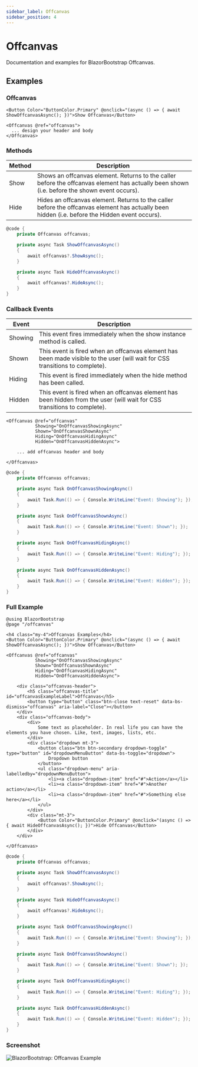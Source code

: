 ```yaml
---
sidebar_label: Offcanvas
sidebar_position: 4
---
```


# Offcanvas

Documentation and examples for BlazorBootstrap Offcanvas.

## Examples

### Offcanvas

```cshtml
<Button Color="ButtonColor.Primary" @onclick="(async () => { await ShowOffcanvasAsync(); })">Show Offcanvas</Button>

<Offcanvas @ref="offcanvas">
  ... design your header and body
</Offcanvas>
```

### Methods

| Method | Description |
|--|--|
| Show | Shows an offcanvas element. Returns to the caller before the offcanvas element has actually been shown (i.e. before the shown event occurs). |
| Hide | Hides an offcanvas element. Returns to the caller before the offcanvas element has actually been hidden (i.e. before the Hidden event occurs). |

```cs
@code {
    private Offcanvas offcanvas;

    private async Task ShowOffcanvasAsync()
    {
        await offcanvas?.ShowAsync();
    }

    private async Task HideOffcanvasAsync()
    {
        await offcanvas?.HideAsync();
    }
}
```

### Callback Events

| Event | Description |
|--|--|
| Showing | This event fires immediately when the show instance method is called. |
| Shown | This event is fired when an offcanvas element has been made visible to the user (will wait for CSS transitions to complete). |
| Hiding | This event is fired immediately when the hide method has been called. |
| Hidden | This event is fired when an offcanvas element has been hidden from the user (will wait for CSS transitions to complete). |

```cshtml
<Offcanvas @ref="offcanvas"
           Showing="OnOffcanvasShowingAsync"
           Shown="OnOffcanvasShownAsync"
           Hiding="OnOffcanvasHidingAsync"
           Hidden="OnOffcanvasHiddenAsync">

    ... add offcanvas header and body

</Offcanvas>
```

```cs
@code {
    private Offcanvas offcanvas;

    private async Task OnOffcanvasShowingAsync()
    {
        await Task.Run(() => { Console.WriteLine("Event: Showing"); });
    }

    private async Task OnOffcanvasShownAsync()
    {
        await Task.Run(() => { Console.WriteLine("Event: Shown"); });
    }

    private async Task OnOffcanvasHidingAsync()
    {
        await Task.Run(() => { Console.WriteLine("Event: Hiding"); });
    }

    private async Task OnOffcanvasHiddenAsync()
    {
        await Task.Run(() => { Console.WriteLine("Event: Hidden"); });
    }
}
```

### Full Example

```cshtml
@using BlazorBootstrap
@page "/offcanvas"

<h4 class="my-4">Offcanvas Examples</h4>
<Button Color="ButtonColor.Primary" @onclick="(async () => { await ShowOffcanvasAsync(); })">Show Offcanvas</Button>

<Offcanvas @ref="offcanvas"
           Showing="OnOffcanvasShowingAsync"
           Shown="OnOffcanvasShownAsync"
           Hiding="OnOffcanvasHidingAsync"
           Hidden="OnOffcanvasHiddenAsync">

    <div class="offcanvas-header">
        <h5 class="offcanvas-title" id="offcanvasExampleLabel">Offcanvas</h5>
        <button type="button" class="btn-close text-reset" data-bs-dismiss="offcanvas" aria-label="Close"></button>
    </div>
    <div class="offcanvas-body">
        <div>
            Some text as placeholder. In real life you can have the elements you have chosen. Like, text, images, lists, etc.
        </div>
        <div class="dropdown mt-3">
            <button class="btn btn-secondary dropdown-toggle" type="button" id="dropdownMenuButton" data-bs-toggle="dropdown">
                Dropdown button
            </button>
            <ul class="dropdown-menu" aria-labelledby="dropdownMenuButton">
                <li><a class="dropdown-item" href="#">Action</a></li>
                <li><a class="dropdown-item" href="#">Another action</a></li>
                <li><a class="dropdown-item" href="#">Something else here</a></li>
            </ul>
        </div>
        <div class="mt-3">
            <Button Color="ButtonColor.Primary" @onclick="(async () => { await HideOffcanvasAsync(); })">Hide Offcanvas</Button>
        </div>
    </div>

</Offcanvas>
```

```cs
@code {
    private Offcanvas offcanvas;

    private async Task ShowOffcanvasAsync()
    {
        await offcanvas?.ShowAsync();
    }

    private async Task HideOffcanvasAsync()
    {
        await offcanvas?.HideAsync();
    }

    private async Task OnOffcanvasShowingAsync()
    {
        await Task.Run(() => { Console.WriteLine("Event: Showing"); });
    }

    private async Task OnOffcanvasShownAsync()
    {
        await Task.Run(() => { Console.WriteLine("Event: Shown"); });
    }

    private async Task OnOffcanvasHidingAsync()
    {
        await Task.Run(() => { Console.WriteLine("Event: Hiding"); });
    }

    private async Task OnOffcanvasHiddenAsync()
    {
        await Task.Run(() => { Console.WriteLine("Event: Hidden"); });
    }
}
```

### Screenshot

<img src="https://i.imgur.com/J1mcowH.jpg" alt="BlazorBootstrap: Offcanvas Example" />